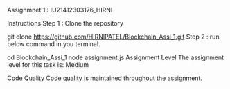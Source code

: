 Assignmnet 1 : IU21412303176_HIRNI

Instructions
Step 1 : Clone the repository

git clone https://github.com/HIRNIPATEL/Blockchain_Assi_1.git
Step 2 : run below command in you terminal.

cd Blockchain_Assi_1
node assignment.js
Assignment Level
The assignment level for this task is: Medium

Code Quality
Code quality is maintained throughout the assignment.




